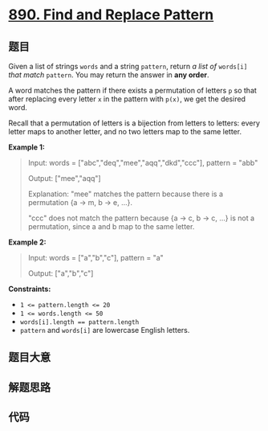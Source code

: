 # [890. Find and Replace Pattern](https://leetcode.com/problems/find-and-replace-pattern/)

## 题目

Given a list of strings `words` and a string `pattern`, return _a list of_
`words[i]` _that match_ `pattern`. You may return the answer in **any order**.

A word matches the pattern if there exists a permutation of letters `p` so
that after replacing every letter `x` in the pattern with `p(x)`, we get the
desired word.

Recall that a permutation of letters is a bijection from letters to letters:
every letter maps to another letter, and no two letters map to the same
letter.



**Example 1:**

> Input: words = ["abc","deq","mee","aqq","dkd","ccc"], pattern = "abb"
> 
> Output: ["mee","aqq"]
> 
> Explanation: "mee" matches the pattern because there is a permutation {a -> m, b -> e, ...}. 
> 
> "ccc" does not match the pattern because {a -> c, b -> c, ...} is not a permutation, since a and b map to the same letter.

**Example 2:**

> Input: words = ["a","b","c"], pattern = "a"
> 
> Output: ["a","b","c"]

**Constraints:**

  * `1 <= pattern.length <= 20`
  * `1 <= words.length <= 50`
  * `words[i].length == pattern.length`
  * `pattern` and `words[i]` are lowercase English letters.


## 题目大意

## 解题思路

## 代码

```javascript

```


